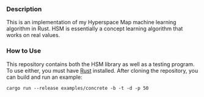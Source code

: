 ### Description

This is an implementation of my Hyperspace Map machine learning algorithm in Rust. HSM is essentially a concept learning algorithm that works on real values.

### How to Use

This repository contains both the HSM library as well as a testing program. To use either, you must have [Rust](https://www.rust-lang.org/en-US/) installed. After cloning the repository, you can build and run an example:

```
cargo run --release examples/concrete -b -t -d -p 50
```
